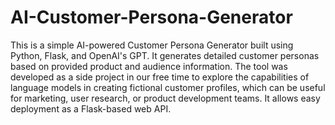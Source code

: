 # AI-Customer-Persona-Generator

This is a simple AI-powered Customer Persona Generator built using Python, Flask, and OpenAI's GPT. 
It generates detailed customer personas based on provided product and audience information.
The tool was developed as a side project in our free time to explore the capabilities of language models in creating fictional customer profiles, which can be useful for marketing, user research, or product development teams.
It allows easy deployment as a Flask-based web API.
